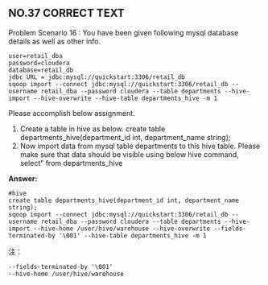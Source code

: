 ## NO.37 CORRECT TEXT

Problem Scenario 16 : You have been given following mysql database details as well as other info. 

```
user=retail_dba
password=cloudera
database=retail_db
jdbc URL = jdbc:mysql://quickstart:3306/retail_db
sqoop import --connect jdbc:mysql://quickstart:3306/retail_db --username retail_dba --password cloudera --table departments --hive-import --hive-overwrite --hive-table departments_hive -m 1
```

Please accomplish below assignment.

1. Create a table in hive as below.
   create table departments_hive(department_id int, department_name string);
2. Now import data from mysql table departments to this hive table. Please make sure that data should be visible using below hive command, select" from departments_hive

**Answer:**

```
#hive
create table departments_hive(department_id int, department_name string);
sqoop import --connect jdbc:mysql://quickstart:3306/retail_db --username retail_dba --password cloudera --table departments --hive-import --hive-home /user/hive/warehouse --hive-overwrite --fields-terminated-by '\001' --hive-table departments_hive -m 1
```

注：

```
--fields-terminated-by '\001'
--hive-home /user/hive/warehouse
```

